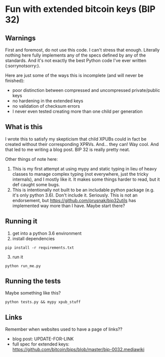 # Fun with extended bitcoin keys (BIP 32)

## Warnings
First and foremost, do not use this code. I can't stress that enough. Literally nothing here fully implements any of the specs defined by any of the standards. And it's not exactly the best Python code I've ever written (:sorrynotsorry:).

Here are just some of the ways this is incomplete (and will never be finished):
* poor distinction between compressed and uncompressed private/public keys
* no hardening in the extended keys
* no validation of checksum errors
* I never even tested creating more than one child per generation

## What is this
I wrote this to satisfy my skepticism that child XPUBs could in fact be created without their corresponding XPRVs. And... they can! Way cool. And that led to me writing a blog post. BIP 32 is really pretty neat.

Other things of note here:
1. This is my first attempt at using mypy and static typing in lieu of heavy classes to manage complex typing (not everywhere, just the tricky internals), and I mostly like it. It makes some things harder to read, but it def caught some bugs.
2. This is intentionally not built to be an includable python package (e.g. it's only python 3.6). Don't include it. Seriously. This is not an endorsement, but https://github.com/prusnak/bip32utils has implemented way more than I have. Maybe start there?

## Running it

1. get into a python 3.6 environment
2. install dependencies
```shell
pip install -r requirements.txt
```
3. run it
```shell
python run_me.py
```

## Running the tests

Maybe something like this?
```shell
python tests.py && mypy xpub_stuff
```


## Links
Remember when websites used to have a page of links??
* blog post: UPDATE-FOR-LINK
* full spec for extended keys: https://github.com/bitcoin/bips/blob/master/bip-0032.mediawiki
